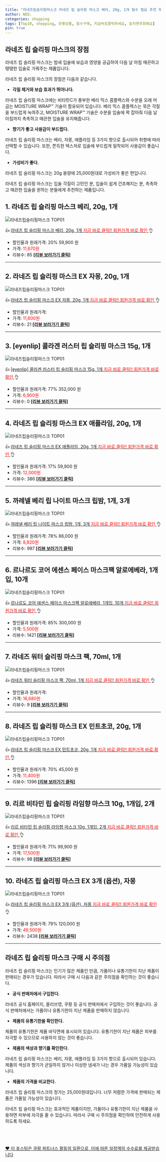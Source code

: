 ```yaml
---
title: "라네즈립슬리핑마스크 라네즈 립 슬리핑 마스크 베리, 20g, 1개 필수 필요 추천 제품 비교 최저 가격 비교 장점 구매 후기 구매평"
author: NEO.
categories: shopping
tags: [Top10, shopping, 유행상품, 필수구매, 지금바로클릭하세요, 놓치면후회해요]
pin: true
---
```

**<h2>라네즈 립 슬리핑 마스크의 장점</h2>**

라네즈 립 슬리핑 마스크는 밤새 입술에 보습과 영양을 공급하여 다음 날 아침 매끈하고 탱탱한 입술로 가꿔주는 제품입니다.

라네즈 립 슬리핑 마스크의 장점은 다음과 같습니다.

* **각질 제거와 보습 효과가 뛰어나다.**

라네즈 립 슬리핑 마스크에는 비타민C가 풍부한 베리 믹스 콤플렉스와 수분을 오래 머금는 MOISTURE WRAP™ 기술이 함유되어 있습니다. 베리 믹스 콤플렉스는 묵은 각질을 부드럽게 녹여주고, MOISTURE WRAP™ 기술은 수분을 입술에 꽉 잡아줘 다음 날 아침까지 촉촉하고 매끈한 입술을 유지해줍니다.

* **향기가 좋고 사용감이 부드럽다.**

라네즈 립 슬리핑 마스크는 베리, 자몽, 애플라임 등 3가지 향으로 출시되어 취향에 따라 선택할 수 있습니다. 또한, 쫀득한 텍스처로 입술에 부드럽게 밀착되어 사용감이 좋습니다.

* **가성비가 좋다.**

라네즈 립 슬리핑 마스크는 20g 용량에 25,000원대로 가성비가 좋은 편입니다.

라네즈 립 슬리핑 마스크는 입술 각질이 고민인 분, 입술이 쉽게 건조해지는 분, 촉촉하고 매끈한 입술을 원하는 분들에게 추천하는 제품입니다.

   

## 1. 라네즈 립 슬리핑 마스크 베리, 20g, 1개

![라네즈립슬리핑마스크 TOP01](https://thumbnail8.coupangcdn.com/thumbnails/remote/490x490ex/image/retail/images/4362184889450893-195f8aba-5a49-4374-80f4-9841d3be3ab4.jpg)


👍 [라네즈 립 슬리핑 마스크 베리, 20g, 1개 <font color=red> 지금 바로 클릭!! 회원가격 바로 확인 </font> ](https://link.coupang.com/re/AFFSDP?lptag=AF3617701&subid=GithubCoopas&pageKey=5562162664&traceid=V0-153&itemId=8825451468&vendorItemId=76045793502) 👌 


- 할인율과 원래가격: 20%  59,900   원
- 가격: <span style='color:red'>11,670원</span>
- 리뷰수: 85  [**[리뷰 보러가기 클릭]**](https://link.coupang.com/re/AFFSDP?lptag=AF3617701&subid=GithubCoopas&pageKey=5562162664&traceid=V0-153&itemId=8825451468&vendorItemId=76045793502)

---


   

## 2. 라네즈 립 슬리핑 마스크 EX 자몽, 20g, 1개

![라네즈립슬리핑마스크 TOP01](https://thumbnail10.coupangcdn.com/thumbnails/remote/490x490ex/image/retail/images/1478072308410-af13dcfc-07b8-4b31-8afc-7cc285213c44.jpg)


👍 [라네즈 립 슬리핑 마스크 EX 자몽, 20g, 1개 <font color=red> 지금 바로 클릭!! 회원가격 바로 확인 </font> ](https://link.coupang.com/re/AFFSDP?lptag=AF3617701&subid=GithubCoopas&pageKey=5562162465&traceid=V0-153&itemId=8825450644&vendorItemId=76045793946) 👌 


- 할인율과 원래가격: 
- 가격: <span style='color:red'>11,600원</span>
- 리뷰수: 21  [**[리뷰 보러가기 클릭]**](https://link.coupang.com/re/AFFSDP?lptag=AF3617701&subid=GithubCoopas&pageKey=5562162465&traceid=V0-153&itemId=8825450644&vendorItemId=76045793946)

---


   

## 3. [eyenlip] 콜라겐 러스터 립 슬리핑 마스크 15g, 1개

![라네즈립슬리핑마스크 TOP01](https://thumbnail6.coupangcdn.com/thumbnails/remote/490x490ex/image/vendor_inventory/f59c/d1b184de8d36250a7d6752f68f1f35ede4bac5184aab9a9afa4e8ffdbf9c.jpg)


👍 [[eyenlip] 콜라겐 러스터 립 슬리핑 마스크 15g, 1개 <font color=red> 지금 바로 클릭!! 회원가격 바로 확인 </font> ](https://link.coupang.com/re/AFFSDP?lptag=AF3617701&subid=GithubCoopas&pageKey=6601311324&traceid=V0-153&itemId=14934571010&vendorItemId=82162138226) 👌 


- 할인율과 원래가격: 77%  352,000   원
- 가격: <span style='color:red'>6,900원</span>
- 리뷰수: 0  [**[리뷰 보러가기 클릭]**](https://link.coupang.com/re/AFFSDP?lptag=AF3617701&subid=GithubCoopas&pageKey=6601311324&traceid=V0-153&itemId=14934571010&vendorItemId=82162138226)

---


   

## 4. 라네즈 립 슬리핑 마스크 EX 애플라임, 20g, 1개

![라네즈립슬리핑마스크 TOP01](https://thumbnail7.coupangcdn.com/thumbnails/remote/490x490ex/image/retail/images/1630373625885-de62f6a9-412b-44fb-b3f4-b6425fe38728.jpg)


👍 [라네즈 립 슬리핑 마스크 EX 애플라임, 20g, 1개 <font color=red> 지금 바로 클릭!! 회원가격 바로 확인 </font> ](https://link.coupang.com/re/AFFSDP?lptag=AF3617701&subid=GithubCoopas&pageKey=5562162577&traceid=V0-153&itemId=8825451057&vendorItemId=76045793360) 👌 


- 할인율과 원래가격: 17%  59,900   원
- 가격: <span style='color:red'>12,000원</span>
- 리뷰수: 386  [**[리뷰 보러가기 클릭]**](https://link.coupang.com/re/AFFSDP?lptag=AF3617701&subid=GithubCoopas&pageKey=5562162577&traceid=V0-153&itemId=8825451057&vendorItemId=76045793360)

---


   

## 5. 까레넬 베리 립 나이트 마스크 립밤, 1개, 3개

![라네즈립슬리핑마스크 TOP01](https://thumbnail6.coupangcdn.com/thumbnails/remote/490x490ex/image/retail/images/5458729539242234-e23c69ed-1027-4679-9ba2-7d18c4d7f712.jpg)


👍 [까레넬 베리 립 나이트 마스크 립밤, 1개, 3개 <font color=red> 지금 바로 클릭!! 회원가격 바로 확인 </font> ](https://link.coupang.com/re/AFFSDP?lptag=AF3617701&subid=GithubCoopas&pageKey=47948734&traceid=V0-153&itemId=169814892&vendorItemId=3404670646) 👌 


- 할인율과 원래가격: 78%  86,000   원
- 가격: <span style='color:red'>8,820원</span>
- 리뷰수: 997  [**[리뷰 보러가기 클릭]**](https://link.coupang.com/re/AFFSDP?lptag=AF3617701&subid=GithubCoopas&pageKey=47948734&traceid=V0-153&itemId=169814892&vendorItemId=3404670646)

---


   

## 6. 르나르도 코어 에센스 페이스 마스크팩 알로에베라, 1개입, 10개

![라네즈립슬리핑마스크 TOP01](https://thumbnail7.coupangcdn.com/thumbnails/remote/490x490ex/image/retail/images/2018/12/14/18/3/10ba765e-63cb-4a80-b133-eb1b864b8a3f.jpg)


👍 [르나르도 코어 에센스 페이스 마스크팩 알로에베라, 1개입, 10개 <font color=red> 지금 바로 클릭!! 회원가격 바로 확인 </font> ](https://link.coupang.com/re/AFFSDP?lptag=AF3617701&subid=GithubCoopas&pageKey=167810271&traceid=V0-153&itemId=480618771&vendorItemId=4206625076) 👌 


- 할인율과 원래가격: 85%  300,000   원
- 가격: <span style='color:red'>5,500원</span>
- 리뷰수: 1421  [**[리뷰 보러가기 클릭]**](https://link.coupang.com/re/AFFSDP?lptag=AF3617701&subid=GithubCoopas&pageKey=167810271&traceid=V0-153&itemId=480618771&vendorItemId=4206625076)

---


   

## 7. 라네즈 워터 슬리핑 마스크 팩, 70ml, 1개

![라네즈립슬리핑마스크 TOP01](https://thumbnail10.coupangcdn.com/thumbnails/remote/490x490ex/image/retail/images/2023/05/02/16/0/8543a2f6-84aa-4016-8b89-c64f839d205c.jpg)


👍 [라네즈 워터 슬리핑 마스크 팩, 70ml, 1개 <font color=red> 지금 바로 클릭!! 회원가격 바로 확인 </font> ](https://link.coupang.com/re/AFFSDP?lptag=AF3617701&subid=GithubCoopas&pageKey=7308383403&traceid=V0-153&itemId=18717635128&vendorItemId=85850580433) 👌 


- 할인율과 원래가격: 
- 가격: <span style='color:red'>16,680원</span>
- 리뷰수: 9  [**[리뷰 보러가기 클릭]**](https://link.coupang.com/re/AFFSDP?lptag=AF3617701&subid=GithubCoopas&pageKey=7308383403&traceid=V0-153&itemId=18717635128&vendorItemId=85850580433)

---


   

## 8. 라네즈 립 슬리핑 마스크 EX 민트초코, 20g, 1개

![라네즈립슬리핑마스크 TOP01](https://thumbnail8.coupangcdn.com/thumbnails/remote/490x490ex/image/retail/images/1960551203811-f9b070c3-4e3a-49fa-b17c-7f91c1de2a09.png)


👍 [라네즈 립 슬리핑 마스크 EX 민트초코, 20g, 1개 <font color=red> 지금 바로 클릭!! 회원가격 바로 확인 </font> ](https://link.coupang.com/re/AFFSDP?lptag=AF3617701&subid=GithubCoopas&pageKey=5562162671&traceid=V0-153&itemId=8825451512&vendorItemId=76045792221) 👌 


- 할인율과 원래가격: 70%  45,000   원
- 가격: <span style='color:red'>11,400원</span>
- 리뷰수: 1396  [**[리뷰 보러가기 클릭]**](https://link.coupang.com/re/AFFSDP?lptag=AF3617701&subid=GithubCoopas&pageKey=5562162671&traceid=V0-153&itemId=8825451512&vendorItemId=76045792221)

---


   

## 9. 리르 비타민 립 슬리핑 라임향 마스크 10g, 1개입, 2개

![라네즈립슬리핑마스크 TOP01](https://thumbnail7.coupangcdn.com/thumbnails/remote/490x490ex/image/retail/images/5c1fbecb-2c09-437a-8016-baf41c5dd7ac3699665600398517114.png)


👍 [리르 비타민 립 슬리핑 라임향 마스크 10g, 1개입, 2개 <font color=red> 지금 바로 클릭!! 회원가격 바로 확인 </font> ](https://link.coupang.com/re/AFFSDP?lptag=AF3617701&subid=GithubCoopas&pageKey=6157531246&traceid=V0-153&itemId=19497145062&vendorItemId=86606674867) 👌 


- 할인율과 원래가격: 71%  99,900   원
- 가격: <span style='color:red'>17,500원</span>
- 리뷰수: 98  [**[리뷰 보러가기 클릭]**](https://link.coupang.com/re/AFFSDP?lptag=AF3617701&subid=GithubCoopas&pageKey=6157531246&traceid=V0-153&itemId=19497145062&vendorItemId=86606674867)

---


   

## 10. 라네즈 립 슬리핑 마스크 EX 3개 (옵션), 자몽

![라네즈립슬리핑마스크 TOP01](https://thumbnail7.coupangcdn.com/thumbnails/remote/490x490ex/image/vendor_inventory/1ecb/406148c0c5ad5170f81e5811c83df724b79b8cc5c3d3334fb204ee89a87e.jpg)


👍 [라네즈 립 슬리핑 마스크 EX 3개 (옵션), 자몽 <font color=red> 지금 바로 클릭!! 회원가격 바로 확인 </font> ](https://link.coupang.com/re/AFFSDP?lptag=AF3617701&subid=GithubCoopas&pageKey=7714240461&traceid=V0-153&itemId=20686390795&vendorItemId=87758161801) 👌 


- 할인율과 원래가격: 79%  120,000   원
- 가격: <span style='color:red'>49,500원</span>
- 리뷰수: 2438  [**[리뷰 보러가기 클릭]**](https://link.coupang.com/re/AFFSDP?lptag=AF3617701&subid=GithubCoopas&pageKey=7714240461&traceid=V0-153&itemId=20686390795&vendorItemId=87758161801)

---
**<h2>라네즈 립 슬리핑 마스크 구매 시 주의점</h2>**

라네즈 립 슬리핑 마스크는 인기가 많은 제품인 만큼, 가품이나 유통기한이 지난 제품이 판매되는 경우가 있습니다. 따라서 구매 시 다음과 같은 주의점을 확인하는 것이 좋습니다.

* **공식 판매처에서 구입한다.**

라네즈 공식 홈페이지, 올리브영, 쿠팡 등 공식 판매처에서 구입하는 것이 좋습니다. 공식 판매처에서는 가품이나 유통기한이 지난 제품을 판매하지 않습니다.

* **제품의 유통기한을 확인한다.**

제품의 유통기한은 제품 바닥면에 표시되어 있습니다. 유통기한이 지난 제품은 피부를 자극할 수 있으므로 사용하지 않는 것이 좋습니다.

* **제품의 색상과 향기를 확인한다.**

라네즈 립 슬리핑 마스크는 베리, 자몽, 애플라임 등 3가지 향으로 출시되어 있습니다. 제품의 색상과 향기가 균일하지 않거나 이상한 냄새가 나는 경우 가품일 가능성이 있습니다.

* **제품의 가격을 비교한다.**

라네즈 립 슬리핑 마스크의 정가는 25,000원대입니다. 너무 저렴한 가격에 판매되는 제품은 가품일 가능성이 있습니다.

라네즈 립 슬리핑 마스크는 효과적인 제품이지만, 가품이나 유통기한이 지난 제품을 사용하면 피부에 자극을 줄 수 있습니다. 따라서 구매 시 주의점을 확인하여 안전하게 사용하도록 하세요.<br><br><br><br><br> [ ❤  이 포스팅은 쿠팡 파트너스 활동의 일환으로, 이에 따른 일정액의 수수료를 제공받습니다](https://link.coupang.com/a/bcEFyh)